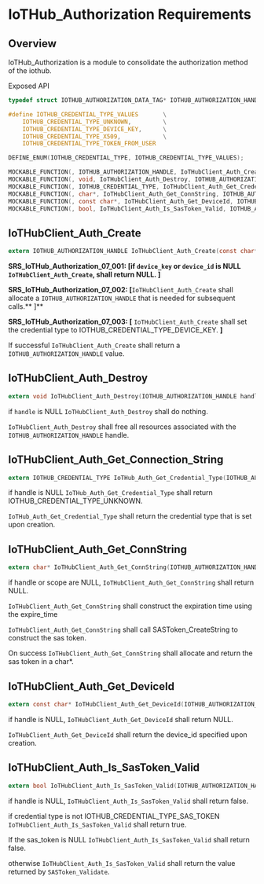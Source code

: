 # IoTHub_Authorization Requirements

## Overview

IoTHub_Authorization is a module to consolidate the authorization method of the iothub.

Exposed API

```c
typedef struct IOTHUB_AUTHORIZATION_DATA_TAG* IOTHUB_AUTHORIZATION_HANDLE;

#define IOTHUB_CREDENTIAL_TYPE_VALUES       \
    IOTHUB_CREDENTIAL_TYPE_UNKNOWN,         \
    IOTHUB_CREDENTIAL_TYPE_DEVICE_KEY,      \
    IOTHUB_CREDENTIAL_TYPE_X509,            \
    IOTHUB_CREDENTIAL_TYPE_TOKEN_FROM_USER

DEFINE_ENUM(IOTHUB_CREDENTIAL_TYPE, IOTHUB_CREDENTIAL_TYPE_VALUES);

MOCKABLE_FUNCTION(, IOTHUB_AUTHORIZATION_HANDLE, IoTHubClient_Auth_Create, const char*, device_key, const char*, device_id);
MOCKABLE_FUNCTION(, void, IoTHubClient_Auth_Destroy, IOTHUB_AUTHORIZATION_HANDLE, handle);
MOCKABLE_FUNCTION(, IOTHUB_CREDENTIAL_TYPE, IoTHubClient_Auth_Get_Credential_Type, IOTHUB_AUTHORIZATION_HANDLE, handle);
MOCKABLE_FUNCTION(, char*, IoTHubClient_Auth_Get_ConnString, IOTHUB_AUTHORIZATION_HANDLE, handle, const char*, scope, size_t, expiry_time);
MOCKABLE_FUNCTION(, const char*, IoTHubClient_Auth_Get_DeviceId, IOTHUB_AUTHORIZATION_HANDLE, handle);
MOCKABLE_FUNCTION(, bool, IoTHubClient_Auth_Is_SasToken_Valid, IOTHUB_AUTHORIZATION_HANDLE, handle);
```

## IoTHubClient_Auth_Create

```c
extern IOTHUB_AUTHORIZATION_HANDLE IoTHubClient_Auth_Create(const char* device_key, const char* device_id);
```

**SRS_IoTHub_Authorization_07_001: [**if `device_key` or `device_id` is NULL `IoTHubClient_Auth_Create`, shall return NULL.** ]**

**SRS_IoTHub_Authorization_07_002: [**`IoTHubClient_Auth_Create` shall allocate a `IOTHUB_AUTHORIZATION_HANDLE` that is needed for subsequent calls.** ]**

**SRS_IoTHub_Authorization_07_003: [** `IoTHubClient_Auth_Create` shall set the credential type to IOTHUB_CREDENTIAL_TYPE_DEVICE_KEY. **]**

If successful `IoTHubClient_Auth_Create` shall return a `IOTHUB_AUTHORIZATION_HANDLE` value.

## IoTHubClient_Auth_Destroy

```c
extern void IoTHubClient_Auth_Destroy(IOTHUB_AUTHORIZATION_HANDLE handle);
```

if `handle` is NULL `IoTHubClient_Auth_Destroy` shall do nothing.

`IoTHubClient_Auth_Destroy` shall free all resources associated with the `IOTHUB_AUTHORIZATION_HANDLE` handle.

## IoTHubClient_Auth_Get_Connection_String

```c
extern IOTHUB_CREDENTIAL_TYPE IoTHub_Auth_Get_Credential_Type(IOTHUB_AUTHORIZATION_HANDLE handle);
```

if handle is NULL `IoTHub_Auth_Get_Credential_Type` shall return IOTHUB_CREDENTIAL_TYPE_UNKNOWN.

`IoTHub_Auth_Get_Credential_Type` shall return the credential type that is set upon creation.

## IoTHubClient_Auth_Get_ConnString

```c
extern char* IoTHubClient_Auth_Get_ConnString(IOTHUB_AUTHORIZATION_HANDLE handle, const char* scope, size_t expire_time);
```

if handle or scope are NULL, `IoTHubClient_Auth_Get_ConnString` shall return NULL.

`IoTHubClient_Auth_Get_ConnString` shall construct the expiration time using the expire_time

`IoTHubClient_Auth_Get_ConnString` shall call SASToken_CreateString to construct the sas token.

On success `IoTHubClient_Auth_Get_ConnString` shall allocate and return the sas token in a char*.

## IoTHubClient_Auth_Get_DeviceId

```c
extern const char* IoTHubClient_Auth_Get_DeviceId(IOTHUB_AUTHORIZATION_HANDLE handle);
```

if handle is NULL, `IoTHubClient_Auth_Get_DeviceId` shall return NULL.

`IoTHubClient_Auth_Get_DeviceId` shall return the device_id specified upon creation.

## IoTHubClient_Auth_Is_SasToken_Valid

```c
extern bool IoTHubClient_Auth_Is_SasToken_Valid(IOTHUB_AUTHORIZATION_HANDLE handle);
```

if handle is NULL, `IoTHubClient_Auth_Is_SasToken_Valid` shall return false.

if credential type is not IOTHUB_CREDENTIAL_TYPE_SAS_TOKEN `IoTHubClient_Auth_Is_SasToken_Valid` shall return true.

If the sas_token is NULL `IoTHubClient_Auth_Is_SasToken_Valid` shall return false.

otherwise `IoTHubClient_Auth_Is_SasToken_Valid` shall return the value returned by `SASToken_Validate`.
